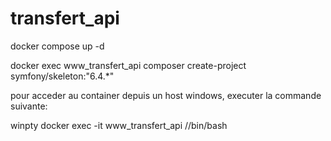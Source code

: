 # transfert_api

docker compose up -d

docker exec www_transfert_api composer create-project symfony/skeleton:"6.4.*"

pour acceder au container depuis un host windows, executer la commande suivante:

winpty docker exec -it www_transfert_api //bin/bash
